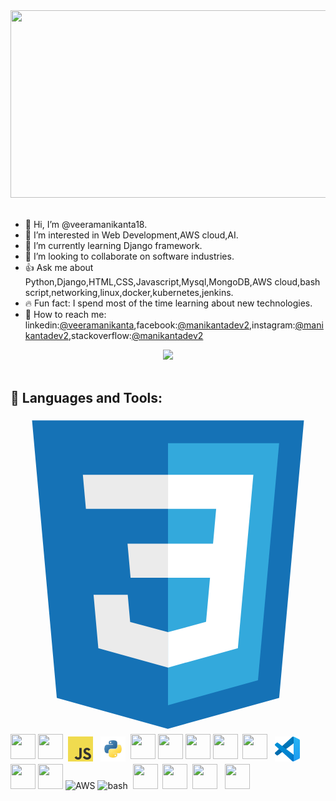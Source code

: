 <div align="center">
  <img src="https://media.giphy.com/media/dWesBcTLavkZuG35MI/giphy.gif" width="600" height="300"/>
</div><br>

- 👋 Hi, I’m @veeramanikanta18.
- 👀 I’m interested in Web Development,AWS cloud,AI.
- 🌱 I’m currently learning Django framework.
- 💞️ I’m looking to collaborate on software industries.
- 👍 Ask me about Python,Django,HTML,CSS,Javascript,Mysql,MongoDB,AWS cloud,bash script,networking,linux,docker,kubernetes,jenkins.
- 🔥 Fun fact: I spend most of the time learning about new technologies.
- 🔗 How to reach me: linkedin:[@veeramanikanta](https://www.linkedin.com/in/veera-manikanta-997b0720b),facebook:[@manikantadev2](https://www.facebook.com/settings?tab=account&section=username),instagram:[@manikantadev2](https://www.instagram.com/manikantadev2/),stackoverflow:[@manikantadev2](https://stackoverflow.com/users/18375454/veeramanikanta)

<div id="header" align="center">
  <img src="https://media.giphy.com/media/M9gbBd9nbDrOTu1Mqx/giphy.gif" width="100"/>
</div><br>

## 🧰 Languages and Tools:
<div>  
 <svg xmlns="http://www.w3.org/2000/svg" viewBox="0 0 128 128"><path fill="#1572B6" d="M18.814 114.123L8.76 1.352h110.48l-10.064 112.754-45.243 12.543-45.119-12.526z"/><path fill="#33A9DC" d="M64.001 117.062l36.559-10.136 8.601-96.354h-45.16v106.49z"/><path fill="#fff" d="M64.001 51.429h18.302l1.264-14.163H64.001V23.435h34.682l-.332 3.711-3.4 38.114h-30.95V51.429z"/><path fill="#EBEBEB" d="M64.083 87.349l-.061.018-15.403-4.159-.985-11.031H33.752l1.937 21.717 28.331 7.863.063-.018v-14.39z"/><path fill="#fff" d="M81.127 64.675l-1.666 18.522-15.426 4.164v14.39l28.354-7.858.208-2.337 2.406-26.881H81.127z"/><path fill="#EBEBEB" d="M64.048 23.435v13.831H30.64l-.277-3.108-.63-7.012-.331-3.711h34.646zm-.047 27.996v13.831H48.792l-.277-3.108-.631-7.012-.33-3.711h16.447z"/></svg>
<img src="https://cdn.jsdelivr.net/gh/devicons/devicon/icons/html5/html5-original-wordmark.svg" width="40" height="40" />
<img src="https://cdn.jsdelivr.net/gh/devicons/devicon/icons/css3/css3-original-wordmark.svg" width="40" height="40"/>
<img src="https://raw.githubusercontent.com/github/explore/80688e429a7d4ef2fca1e82350fe8e3517d3494d/topics/javascript/javascript.png" alt="Javascript" height="40" style="vertical-align:top; margin:4px">
<img src="https://raw.githubusercontent.com/github/explore/80688e429a7d4ef2fca1e82350fe8e3517d3494d/topics/python/python.png" alt="Python" height="40" style="vertical-align:top; margin:4px">
<img src="https://cdn.jsdelivr.net/gh/devicons/devicon/icons/django/django-plain-wordmark.svg" width="40" height="40" />      
<img src="https://cdn.jsdelivr.net/gh/devicons/devicon/icons/mysql/mysql-original-wordmark.svg" width="40" height="40" />
<img src="https://cdn.jsdelivr.net/gh/devicons/devicon/icons/mongodb/mongodb-original-wordmark.svg" width="40" height="40" />
 <img src="https://cdn.jsdelivr.net/gh/devicons/devicon/icons/git/git-plain-wordmark.svg" width="40" height="40"/>&nbsp;
<img src="https://cdn.jsdelivr.net/gh/devicons/devicon/icons/github/github-original-wordmark.svg" width="40" height="40"/>&nbsp;
 <img src="https://raw.githubusercontent.com/github/explore/80688e429a7d4ef2fca1e82350fe8e3517d3494d/topics/visual-studio-code/visual-studio-code.png" alt="VS Code" height="40" style="vertical-align:top; margin:4px">
<img src="https://cdn.jsdelivr.net/gh/devicons/devicon/icons/linux/linux-original.svg" width="40" height="40" />
<img src="https://cdn.jsdelivr.net/gh/devicons/devicon/icons/ubuntu/ubuntu-plain-wordmark.svg" width="40" height="40"/>
 <img src="https://cdn.jsdelivr.net/gh/devicons/devicon/icons/amazonwebservices/amazonwebservices-original.svg" title="AWS" alt="AWS" width="40" height="40" />    
 <img src="https://cdn.jsdelivr.net/gh/devicons/devicon/icons/bash/bash-original.svg" title="bash" alt="bash" width="40" height="40" />&nbsp;
<img src="https://cdn.jsdelivr.net/gh/devicons/devicon/icons/docker/docker-original-wordmark.svg" width="40" height="40"/>&nbsp;
<img src="https://cdn.jsdelivr.net/gh/devicons/devicon/icons/kubernetes/kubernetes-plain-wordmark.svg" width="40" height="40"/>&nbsp;
<img src="https://cdn.jsdelivr.net/gh/devicons/devicon/icons/jenkins/jenkins-original.svg" width="40" height="40"/> &nbsp;  
<img src="https://cdn.jsdelivr.net/gh/devicons/devicon/icons/nginx/nginx-original.svg" width="40" height="40" />
</div>


